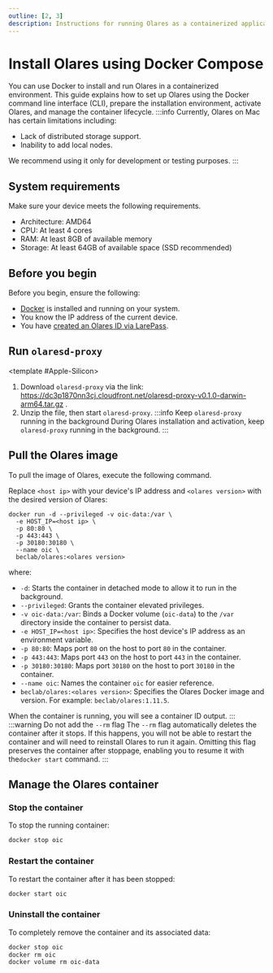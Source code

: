```yaml
---
outline: [2, 3]
description: Instructions for running Olares as a containerized application using Docker including image setup and container configuration.
---
```

# Install Olares using Docker Compose

You can use Docker to install and run Olares in a containerized environment. This guide explains how to set up Olares using the Docker command line interface (CLI), prepare the installation environment, activate Olares, and manage the container lifecycle.
:::info
Currently, Olares on Mac has certain limitations including:
- Lack of distributed storage support.
- Inability to add local nodes.

We recommend using it only for development or testing purposes.
:::
## System requirements
Make sure your device meets the following requirements.

- Architecture: AMD64
- CPU: At least 4 cores
- RAM: At least 8GB of available memory
- Storage: At least 64GB of available space (SSD recommended)

## Before you begin
Before you begin, ensure the following:
- [Docker](https://www.docker.com/) is installed and running on your system.
- You know the IP address of the current device.
- You have [created an Olares ID via LarePass](create-olares-id.md).

## Run `olaresd-proxy`

<tabs>
<template #Intel>

1. Download `olaresd-proxy` via the link: https://dc3p1870nn3cj.cloudfront.net/olaresd-proxy-v0.1.0-darwin-amd64.tar.gz .
2. Unzip the file, then start `olaresd-proxy`.
   :::info Keep `olaresd-proxy` running in the background
   During Olares installation and activation, keep `olaresd-proxy` running in the background.
   :::
</template>

<template #Apple-Silicon>

1. Download `olaresd-proxy` via the link: https://dc3p1870nn3cj.cloudfront.net/olaresd-proxy-v0.1.0-darwin-arm64.tar.gz .
2. Unzip the file, then start `olaresd-proxy`.
   :::info Keep `olaresd-proxy` running in the background
   During Olares installation and activation, keep `olaresd-proxy` running in the background.
   :::
</template>
</tabs>

## Pull the Olares image

To pull the image of Olares, execute the following command.

Replace `<host ip>` with your device's IP address and `<olares version>` with the desired version of Olares:
```bash{2,7}
docker run -d --privileged -v oic-data:/var \
  -e HOST_IP=<host ip> \
  -p 80:80 \
  -p 443:443 \
  -p 30180:30180 \
  --name oic \
  beclab/olares:<olares version>
```
where:
- `-d`: Starts the container in detached mode to allow it to run in the background.
- `--privileged`: Grants the container elevated privileges.
- `-v oic-data:/var`: Binds a Docker volume (`oic-data`) to the `/var` directory inside the container to persist data.
- `-e HOST_IP=<host ip>`: Specifies the host device's IP address as an environment variable.
- `-p 80:80`: Maps port `80` on the host to port `80` in the container.
- `-p 443:443`: Maps port `443` on the host to port `443` in the container.
- `-p 30180:30180`: Maps port `30180` on the host to port `30180` in the container.
- `--name oic`: Names the container `oic` for easier reference.
- `beclab/olares:<olares version>`: Specifies the Olares Docker image and version. For example: `beclab/olares:1.11.5`.

When the container is running, you will see a container ID output.
:::
:::warning Do not add the `--rm` flag
The `--rm` flag automatically deletes the container after it stops. If this happens, you will not be able to restart the container and will need to reinstall Olares to run it again. Omitting this flag preserves the container after stoppage, enabling you to resume it with the`docker start` command.
:::

<!--@include: ./install-and-activate-olares.md-->

## Manage the Olares container

### Stop the container
To stop the running container:
```bash
docker stop oic
```

### Restart the container
To restart the container after it has been stopped:
```bash
docker start oic
```

### Uninstall the container
To completely remove the container and its associated data:
```bash
docker stop oic
docker rm oic
docker volume rm oic-data
```

<!--@include: ./reusables.md{35,39}-->
